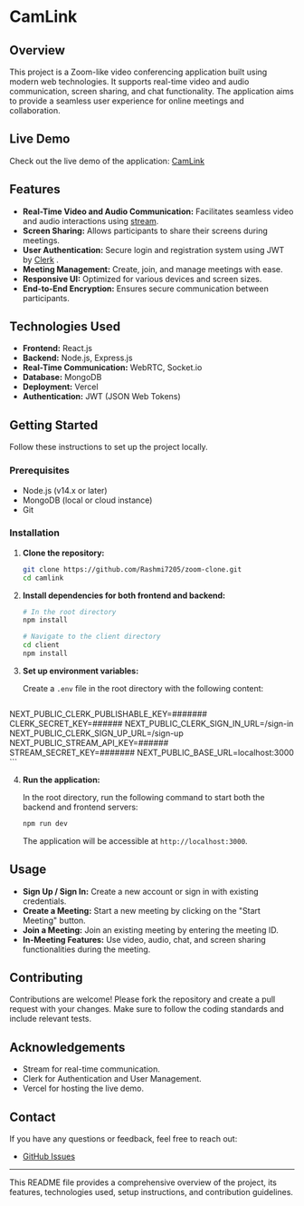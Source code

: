 
# CamLink

## Overview

This project is a Zoom-like video conferencing application built using modern web technologies. It supports real-time video and audio communication, screen sharing, and chat functionality. The application aims to provide a seamless user experience for online meetings and collaboration.

## Live Demo

Check out the live demo of the application: [CamLink](https://meetings-azure.vercel.app/)

## Features

- **Real-Time Video and Audio Communication:** Facilitates seamless video and audio interactions using [stream](https://getstream.io/).
- **Screen Sharing:** Allows participants to share their screens during meetings.
- **User Authentication:** Secure login and registration system using JWT by [Clerk](https://clerk.com/) .
- **Meeting Management:** Create, join, and manage meetings with ease.
- **Responsive UI:** Optimized for various devices and screen sizes.
- **End-to-End Encryption:** Ensures secure communication between participants.

## Technologies Used

- **Frontend:** React.js
- **Backend:** Node.js, Express.js
- **Real-Time Communication:** WebRTC, Socket.io
- **Database:** MongoDB
- **Deployment:** Vercel
- **Authentication:** JWT (JSON Web Tokens)

## Getting Started

Follow these instructions to set up the project locally.

### Prerequisites

- Node.js (v14.x or later)
- MongoDB (local or cloud instance)
- Git

### Installation

1. **Clone the repository:**
    ```bash
    git clone https://github.com/Rashmi7205/zoom-clone.git
    cd camlink
    ```

2. **Install dependencies for both frontend and backend:**
    ```bash
    # In the root directory
    npm install

    # Navigate to the client directory
    cd client
    npm install
    ```

3. **Set up environment variables:**

    Create a `.env` file in the root directory with the following content:

    ```env.sample
NEXT_PUBLIC_CLERK_PUBLISHABLE_KEY=#######
CLERK_SECRET_KEY=######
NEXT_PUBLIC_CLERK_SIGN_IN_URL=/sign-in
NEXT_PUBLIC_CLERK_SIGN_UP_URL=/sign-up
NEXT_PUBLIC_STREAM_API_KEY=######
STREAM_SECRET_KEY=#######
NEXT_PUBLIC_BASE_URL=localhost:3000
    ```

4. **Run the application:**

    In the root directory, run the following command to start both the backend and frontend servers:

    ```bash
    npm run dev
    ```

    The application will be accessible at `http://localhost:3000`.

## Usage

- **Sign Up / Sign In:** Create a new account or sign in with existing credentials.
- **Create a Meeting:** Start a new meeting by clicking on the "Start Meeting" button.
- **Join a Meeting:** Join an existing meeting by entering the meeting ID.
- **In-Meeting Features:** Use video, audio, chat, and screen sharing functionalities during the meeting.

## Contributing

Contributions are welcome! Please fork the repository and create a pull request with your changes. Make sure to follow the coding standards and include relevant tests.



## Acknowledgements

- Stream for real-time communication.
- Clerk for Authentication and User Management.
- Vercel for hosting the live demo.

## Contact

If you have any questions or feedback, feel free to reach out:

- [GitHub Issues](https://github.com/Rashmi7205/camlink/issues)
---

This README file provides a comprehensive overview of the project, its features, technologies used, setup instructions, and contribution guidelines.
